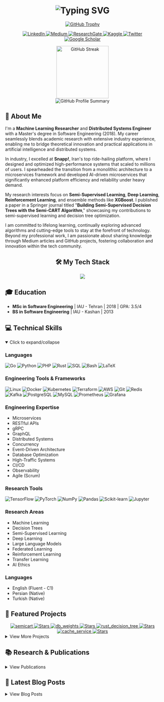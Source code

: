 <h1 align="center">
  <img src="https://readme-typing-svg.herokuapp.com?font=Fira+Code&weight=600&size=30&duration=3000&pause=1000&color=0366D6&center=true&vCenter=true&random=false&width=600&lines=Hi+there%2C+I'm+Aydin+Abedinia+%F0%9F%91%8B;Machine+Learning+Researcher;Distributed+Systems+Engineer;" alt="Typing SVG" />
</h1>

<!-- GitHub Profile Trophy -->
<p align="center">
  <a href="https://github.com/ryo-ma/github-profile-trophy">
    <img src="https://github-profile-trophy.vercel.app/?username=abedinia&theme=nord&column=8&no-frame=true&no-bg=true&margin-w=5" alt="GitHub Trophy" />
  </a>
</p>

<!-- Social Media Badges -->
<p align="center">
  <a href="https://www.linkedin.com/in/aydin-abedinia-96b2276b/">
    <img src="https://img.shields.io/badge/-LinkedIn-0077B5?style=for-the-badge&logo=linkedin&logoColor=white" alt="LinkedIn" />
  </a>
  <a href="https://medium.com/@abedinia.aydin">
    <img src="https://img.shields.io/badge/-Medium-12100E?style=for-the-badge&logo=medium&logoColor=white" alt="Medium" />
  </a>
  <a href="https://www.researchgate.net/profile/Aydin_Abedinia2">
    <img src="https://img.shields.io/badge/-ResearchGate-00CCBB?style=for-the-badge&logo=researchgate&logoColor=white" alt="ResearchGate" />
  </a>
  <a href="https://www.kaggle.com/abedinia">
    <img src="https://img.shields.io/badge/-Kaggle-20BEFF?style=for-the-badge&logo=kaggle&logoColor=white" alt="Kaggle" />
  </a>
  <a href="https://twitter.com/abedinia_aydin">
    <img src="https://img.shields.io/badge/-Twitter-1DA1F2?style=for-the-badge&logo=twitter&logoColor=white" alt="Twitter" />
  </a>
  <a href="https://scholar.google.com/">
    <img src="https://img.shields.io/badge/-Google_Scholar-4285F4?style=for-the-badge&logo=google-scholar&logoColor=white" alt="Google Scholar" />
  </a>
</p>

<!-- GitHub Stats Section -->
<div align="center">
  <img src="https://github-readme-streak-stats.herokuapp.com/?user=abedinia&theme=github-dark-blue&hide_border=true" alt="GitHub Streak" height="170"/>
  <!-- <img src="https://github-readme-stats.vercel.app/api/top-langs/?username=abedinia&layout=compact&theme=github_dark&hide_border=true" alt="Top Languages" /> -->
</div>

<!-- 3D Contribution Graph - Uncomment when deploying to GitHub -->
<!-- <div align="center">
  <a href="https://skyline.github.com/abedinia/2023" target="_blank">
    <img src="https://user-images.githubusercontent.com/58518192/87162442-bf3e8180-c2e7-11ea-99f4-132c0b50726d.gif" alt="GitHub Skyline" width="600" />
  </a>
  <p><a href="https://skyline.github.com/abedinia/2023" target="_blank">🌟 Check out my GitHub Skyline in 3D 🌟</a></p>
</div> -->

<!-- Activity Graph -->
<div align="center">
  <img src="https://github-profile-summary-cards.vercel.app/api/cards/profile-details?username=abedinia&theme=github_dark" alt="GitHub Profile Summary" />
</div>

## 🧠 About Me

I'm a **Machine Learning Researcher** and **Distributed Systems Engineer** with a Master's degree in Software Engineering (2018). My career seamlessly blends academic research with extensive industry experience, enabling me to bridge theoretical innovation and practical applications in artificial intelligence and distributed systems.

In industry, I excelled at **Snapp!**, Iran's top ride-hailing platform, where I designed and optimized high-performance systems that scaled to millions of users. I spearheaded the transition from a monolithic architecture to a microservices framework and developed AI-driven microservices that significantly enhanced platform efficiency and reliability under heavy demand.

My research interests focus on **Semi-Supervised Learning**, **Deep Learning**, **Reinforcement Learning**, and ensemble methods like **XGBoost**. I published a paper in a Springer journal titled "**Building Semi-Supervised Decision Trees with the Semi-CART Algorithm**," showcasing my contributions to semi-supervised learning and decision tree optimization.

I am committed to lifelong learning, continually exploring advanced algorithms and cutting-edge tools to stay at the forefront of technology. Beyond my professional work, I am passionate about sharing knowledge through Medium articles and GitHub projects, fostering collaboration and innovation within the tech community.

<!-- Tech Stack Animation -->
<div align="center">
  <h2>🛠️ My Tech Stack</h2>
  <img src="https://skillicons.dev/icons?i=python,go,rust,php,docker,kubernetes,aws,kafka,postgres,redis,tensorflow,pytorch,grafana,prometheus,linux,git" />
</div>

## 🎓 Education

- **MSc in Software Engineering** | IAU - Tehran | 2018 | GPA: 3.5/4
- **BS in Software Engineering** | IAU - Kashan | 2013

## 💻 Technical Skills

<details open>
<summary>Click to expand/collapse</summary>

### Languages
<p>
  <img src="https://img.shields.io/badge/-Go-00ADD8?style=flat-square&logo=go&logoColor=white" alt="Go" />
  <img src="https://img.shields.io/badge/-Python-3776AB?style=flat-square&logo=python&logoColor=white" alt="Python" />
  <img src="https://img.shields.io/badge/-PHP-777BB4?style=flat-square&logo=php&logoColor=white" alt="PHP" />
  <img src="https://img.shields.io/badge/-Rust-000000?style=flat-square&logo=rust&logoColor=white" alt="Rust" />
  <img src="https://img.shields.io/badge/-SQL-4479A1?style=flat-square&logo=postgresql&logoColor=white" alt="SQL" />
  <img src="https://img.shields.io/badge/-Bash-4EAA25?style=flat-square&logo=gnu-bash&logoColor=white" alt="Bash" />
  <img src="https://img.shields.io/badge/-LaTeX-008080?style=flat-square&logo=latex&logoColor=white" alt="LaTeX" />
</p>

### Engineering Tools & Frameworks
<p>
  <img src="https://img.shields.io/badge/-Linux-FCC624?style=flat-square&logo=linux&logoColor=black" alt="Linux" />
  <img src="https://img.shields.io/badge/-Docker-2496ED?style=flat-square&logo=docker&logoColor=white" alt="Docker" />
  <img src="https://img.shields.io/badge/-Kubernetes-326CE5?style=flat-square&logo=kubernetes&logoColor=white" alt="Kubernetes" />
  <img src="https://img.shields.io/badge/-Terraform-7B42BC?style=flat-square&logo=terraform&logoColor=white" alt="Terraform" />
  <img src="https://img.shields.io/badge/-AWS-232F3E?style=flat-square&logo=amazon-aws&logoColor=white" alt="AWS" />
  <img src="https://img.shields.io/badge/-Git-F05032?style=flat-square&logo=git&logoColor=white" alt="Git" />
  <img src="https://img.shields.io/badge/-Redis-DC382D?style=flat-square&logo=redis&logoColor=white" alt="Redis" />
  <img src="https://img.shields.io/badge/-Kafka-231F20?style=flat-square&logo=apache-kafka&logoColor=white" alt="Kafka" />
  <img src="https://img.shields.io/badge/-PostgreSQL-336791?style=flat-square&logo=postgresql&logoColor=white" alt="PostgreSQL" />
  <img src="https://img.shields.io/badge/-MySQL-4479A1?style=flat-square&logo=mysql&logoColor=white" alt="MySQL" />
  <img src="https://img.shields.io/badge/-Prometheus-E6522C?style=flat-square&logo=prometheus&logoColor=white" alt="Prometheus" />
  <img src="https://img.shields.io/badge/-Grafana-F46800?style=flat-square&logo=grafana&logoColor=white" alt="Grafana" />
</p>

### Engineering Expertise
- Microservices
- RESTful APIs
- gRPC
- GraphQL
- Distributed Systems
- Concurrency
- Event-Driven Architecture
- Database Optimization
- High-Traffic Systems
- CI/CD
- Observability
- Agile (Scrum)

### Research Tools
<p>
  <img src="https://img.shields.io/badge/-TensorFlow-FF6F00?style=flat-square&logo=tensorflow&logoColor=white" alt="TensorFlow" />
  <img src="https://img.shields.io/badge/-PyTorch-EE4C2C?style=flat-square&logo=pytorch&logoColor=white" alt="PyTorch" />
  <img src="https://img.shields.io/badge/-NumPy-013243?style=flat-square&logo=numpy&logoColor=white" alt="NumPy" />
  <img src="https://img.shields.io/badge/-Pandas-150458?style=flat-square&logo=pandas&logoColor=white" alt="Pandas" />
  <img src="https://img.shields.io/badge/-Scikit--learn-F7931E?style=flat-square&logo=scikit-learn&logoColor=white" alt="Scikit-learn" />
  <img src="https://img.shields.io/badge/-Jupyter-F37626?style=flat-square&logo=jupyter&logoColor=white" alt="Jupyter" />
</p>

### Research Areas
- Machine Learning
- Decision Trees
- Semi-Supervised Learning
- Deep Learning
- Large Language Models
- Federated Learning
- Reinforcement Learning
- Transfer Learning
- AI Ethics

### Languages
- English (Fluent - C1)
- Persian (Native)
- Turkish (Native)
</details>

## 🚀 Featured Projects

<div align="center">
  <a href="https://github.com/WeightedAI/semicart">
    <img src="https://github-readme-stats.vercel.app/api/pin/?username=WeightedAI&repo=semicart&theme=github_dark&hide_border=true" alt="semicart" />
    <img src="https://img.shields.io/github/stars/WeightedAI/semicart?style=social" alt="Stars" />
  </a>
  <a href="https://github.com/WeightedAI/db_weights">
    <img src="https://github-readme-stats.vercel.app/api/pin/?username=WeightedAI&repo=db_weights&theme=github_dark&hide_border=true" alt="db_weights" />
    <img src="https://img.shields.io/github/stars/WeightedAI/db_weights?style=social" alt="Stars" />
  </a>
  <a href="https://github.com/abedinia/rust_decision_tree">
    <img src="https://github-readme-stats.vercel.app/api/pin/?username=abedinia&repo=rust_decision_tree&theme=github_dark&hide_border=true" alt="rust_decision_tree" />
    <img src="https://img.shields.io/github/stars/abedinia/rust_decision_tree?style=social" alt="Stars" />
  </a>
  <a href="https://github.com/abedinia/cache_service">
    <img src="https://github-readme-stats.vercel.app/api/pin/?username=abedinia&repo=cache_service&theme=github_dark&hide_border=true" alt="cache_service" />
    <img src="https://img.shields.io/github/stars/abedinia/cache_service?style=social" alt="Stars" />
  </a>
</div>

<!-- Expanded Projects Section -->
<details>
<summary>View More Projects</summary>

<div style="display: grid; grid-template-columns: 1fr 1fr; gap: 20px; margin-top: 20px;">

<div>
<h3>📊 semicart</h3>
<p>An efficient implementation of the Semi-CART algorithm for weighted decision trees, enhancing prediction accuracy by utilizing test data weights determined through distance-based methods.</p>

<p>
  <img src="https://img.shields.io/badge/-Python-3776AB?style=flat-square&logo=python&logoColor=white" alt="Python" />
  <img src="https://img.shields.io/badge/-Machine%20Learning-01D277?style=flat-square" alt="Machine Learning" />
  <img src="https://img.shields.io/badge/-Decision%20Trees-025E8C?style=flat-square" alt="Decision Trees" />
  <img src="https://img.shields.io/badge/-Semi--Supervised%20Learning-9B4F96?style=flat-square" alt="Semi-Supervised Learning" />
</p>
<a href="https://github.com/WeightedAI/semicart">View Project →</a>
</div>

<div>
<h3>🔢 db_weights</h3>
<p>Provides tools for calculating weights of training records based on their distance from the test set, employing nearest neighbors and various distance measures to facilitate semi-supervised learning.</p>

<p>
  <img src="https://img.shields.io/badge/-Python-3776AB?style=flat-square&logo=python&logoColor=white" alt="Python" />
  <img src="https://img.shields.io/badge/-Data%20Preprocessing-FFA500?style=flat-square" alt="Data Preprocessing" />
  <img src="https://img.shields.io/badge/-Distance%20Metrics-5C2D91?style=flat-square" alt="Distance Metrics" />
  <img src="https://img.shields.io/badge/-Semi--Supervised%20Learning-9B4F96?style=flat-square" alt="Semi-Supervised Learning" />
</p>
<a href="https://github.com/WeightedAI/db_weights">View Project →</a>
</div>

<div>
<h3>🦀 rust_decision_tree</h3>
<p>A high-performance Rust library for building decision trees for classification tasks, optimized for speed and memory efficiency. It supports both Gini impurity and entropy-based information gain criteria.</p>

<p>
  <img src="https://img.shields.io/badge/-Rust-000000?style=flat-square&logo=rust&logoColor=white" alt="Rust" />
  <img src="https://img.shields.io/badge/-Machine%20Learning-01D277?style=flat-square" alt="Machine Learning" />
  <img src="https://img.shields.io/badge/-Decision%20Trees-025E8C?style=flat-square" alt="Decision Trees" />
  <img src="https://img.shields.io/badge/-Rust%20Library-B7410E?style=flat-square" alt="Rust Library" />
</p>
<a href="https://github.com/abedinia/rust_decision_tree">View Project →</a>
</div>

<div>
<h3>⚡ cache_service</h3>
<p>A simple HTTP server built with Rust and Actix-Web, providing both in-memory and Redis caching solutions. It supports Time-To-Live (TTL) management and basic cache operations, designed for high performance.</p>

<p>
  <img src="https://img.shields.io/badge/-Rust-000000?style=flat-square&logo=rust&logoColor=white" alt="Rust" />
  <img src="https://img.shields.io/badge/-Caching-FF6F61?style=flat-square" alt="Caching" />
  <img src="https://img.shields.io/badge/-HTTP%20Server-3C873A?style=flat-square" alt="HTTP Server" />
  <img src="https://img.shields.io/badge/-Actix--Web-5849BE?style=flat-square" alt="Actix-Web" />
</p>
<a href="https://github.com/abedinia/cache_service">View Project →</a>
</div>

<div>
<h3>🌳 cartgo</h3>
<p>A Go package for building and using Classification and Regression Tree (CART) models, enabling users to train models on datasets, make predictions, and save/load models for later use. It supports parallel processing.</p>

<p>
  <img src="https://img.shields.io/badge/-Go-00ADD8?style=flat-square&logo=go&logoColor=white" alt="Go" />
  <img src="https://img.shields.io/badge/-Machine%20Learning-01D277?style=flat-square" alt="Machine Learning" />
  <img src="https://img.shields.io/badge/-Decision%20Trees-025E8C?style=flat-square" alt="Decision Trees" />
  <img src="https://img.shields.io/badge/-Concurrency-2C3E50?style=flat-square" alt="Concurrency" />
</p>
<a href="https://github.com/abedinia/cartgo">View Project →</a>
</div>

<div>
<h3>🔌 NetExecGo</h3>
<p>A Go-based command-line tool designed for executing commands through a specified SOCKS proxy server. It provides real-time feedback and statistics on command execution, including CPU and memory usage.</p>

<p>
  <img src="https://img.shields.io/badge/-Go-00ADD8?style=flat-square&logo=go&logoColor=white" alt="Go" />
  <img src="https://img.shields.io/badge/-Networking-0078D7?style=flat-square" alt="Networking" />
  <img src="https://img.shields.io/badge/-Proxy-7B68EE?style=flat-square" alt="Proxy" />
  <img src="https://img.shields.io/badge/-Command--Line%20Tool-4D4D4D?style=flat-square" alt="Command-Line Tool" />
</p>
<a href="https://github.com/abedinia/NetExecGo">View Project →</a>
</div>

</div>
</details>

## 📚 Research & Publications

<details>
<summary>View Publications</summary>

<div style="background-color: rgba(0,0,0,0.05); padding: 20px; border-radius: 10px; margin: 10px 0;">
  <h3>Building Semi-Supervised Decision Trees with Semi-CART Algorithm</h3>
  <p><strong>A Abedinia, V Seydi</strong></p>
  <p><em>International Journal of Machine Learning and Cybernetics 15 (10), 4493-4510, 2024</em></p>
  <p>This research introduces a novel approach to decision tree algorithms that effectively leverages both labeled and unlabeled data, resulting in improved classification accuracy in semi-supervised learning contexts.</p>
  <p>
    <a href="https://link.springer.com/article/10.1007/s13042-023-01785-x">
      <img src="https://img.shields.io/badge/Read%20Paper-Springer-blue?style=for-the-badge&logo=springer&logoColor=white" alt="Read Paper" />
    </a>
    <a href="https://scholar.google.com/">
      <img src="https://img.shields.io/badge/Google%20Scholar-4285F4?style=for-the-badge&logo=google-scholar&logoColor=white" alt="Google Scholar" />
    </a>
  </p>
</div>
</details>

## 📝 Latest Blog Posts

<details>
<summary>View Blog Posts</summary>

<div style="background-color: rgba(0,0,0,0.05); padding: 20px; border-radius: 10px; margin: 10px 0;">
  <h3><a href="https://medium.com/@abedinia.aydin">Survey of the Decision Trees Algorithms (CART, C4.5, ID3)</a></h3>
  <p><em>Feb 4, 2019 · Medium</em></p>
  <p>A comprehensive overview of popular decision tree algorithms, their differences, and practical applications in machine learning.</p>
  <a href="https://medium.com/@abedinia.aydin">
    <img src="https://img.shields.io/badge/Read%20on%20Medium-12100E?style=for-the-badge&logo=medium&logoColor=white" alt="Read on Medium" />
  </a>
</div>
</details>
